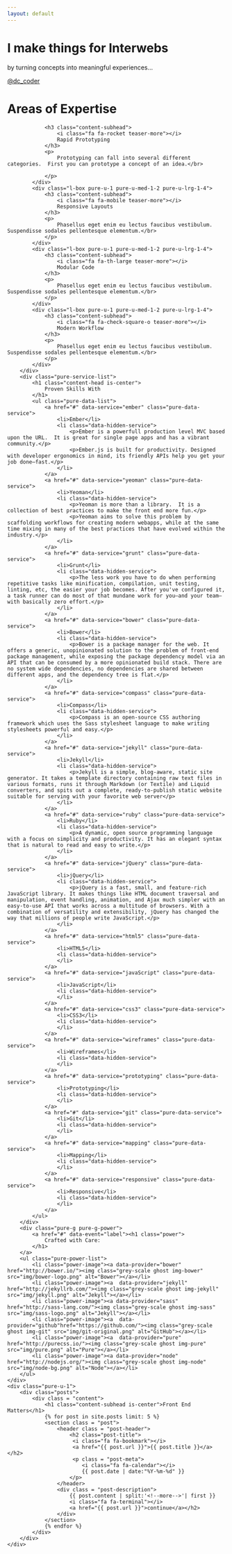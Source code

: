 ```yaml
---
layout: default
---
```


<div class="splash-container splash-combo-respond">
    <div class="splash">
        <h1 class="splash-head">I make things for Interwebs</h1>
        <p class="splash-subhead">
            by turning concepts into meaningful experiences...
        </p>
        <p>
            <a href="https://twitter.com/dc_coder" class="pure-button pure-button-primary" title="Follow Me on Twitter!">
                @dc_coder
                <i class="fa fa-twitter"></i>
            </a>
        </p>
    </div>
</div>
<div class="content">
    <div class="content-wrapper">
        <h1 class="content-head is-center">
            Areas of Expertise
        </h1>
        <div class="pure-g">
            <div class="l-box pure-u-1 pure-u-med-1-2 pure-u-lrg-1-4">

                <h3 class="content-subhead">
                    <i class="fa fa-rocket teaser-more"></i>
                    Rapid Prototyping
                </h3>
                <p>
                    Prototyping can fall into several different categories.  First you can prototype a concept of an idea.</br>
<!--                     <i class="fa fa-terminal"></i> 
                    <a href="/rapid-prototyping.html">continue</a> -->
                </p>
            </div>
            <div class="l-box pure-u-1 pure-u-med-1-2 pure-u-lrg-1-4">
                <h3 class="content-subhead">
                    <i class="fa fa-mobile teaser-more"></i>
                    Responsive Layouts
                </h3>
                <p>
                    Phasellus eget enim eu lectus faucibus vestibulum. Suspendisse sodales pellentesque elementum.</br>
                </p>
            </div>
            <div class="l-box pure-u-1 pure-u-med-1-2 pure-u-lrg-1-4">
                <h3 class="content-subhead">
                    <i class="fa fa-th-large teaser-more"></i>
                    Modular Code
                </h3>
                <p>
                    Phasellus eget enim eu lectus faucibus vestibulum. Suspendisse sodales pellentesque elementum.</br>
                </p>
            </div>
            <div class="l-box pure-u-1 pure-u-med-1-2 pure-u-lrg-1-4">
                <h3 class="content-subhead">
                    <i class="fa fa-check-square-o teaser-more"></i>
                    Modern Workflow
                </h3>
                <p>
                    Phasellus eget enim eu lectus faucibus vestibulum. Suspendisse sodales pellentesque elementum.</br>
                </p>
            </div>
        </div>   
        <div class="pure-service-list">
            <h1 class="content-head is-center">
                Proven Skills With
            </h1>            
            <ul class="pure-data-list">
                <a href="#" data-service="ember" class="pure-data-service">
                    <li>Ember</li>
                    <li class="data-hidden-service">
                        <p>Ember is a powerfull production level MVC based upon the URL.  It is great for single page apps and has a vibrant community.</p>
                        <p>Ember.js is built for productivity. Designed with developer ergonomics in mind, its friendly APIs help you get your job done—fast.</p>
                    </li>
                </a>
                <a href="#" data-service="yeoman" class="pure-data-service">
                    <li>Yeoman</li>
                    <li class="data-hidden-service">
                        <p>Yeoman is more than a library.  It is a collection of best practices to make the front end more fun.</p>
                        <p>Yeoman aims to solve this problem by scaffolding workflows for creating modern webapps, while at the same time mixing in many of the best practices that have evolved within the industry.</p>
                    </li>
                </a>
                <a href="#" data-service="grunt" class="pure-data-service">
                    <li>Grunt</li>
                    <li class="data-hidden-service">
                        <p>The less work you have to do when performing repetitive tasks like minification, compilation, unit testing, linting, etc, the easier your job becomes. After you've configured it, a task runner can do most of that mundane work for you—and your team—with basically zero effort.</p>
                    </li>
                </a>
                <a href="#" data-service="bower" class="pure-data-service">
                    <li>Bower</li>
                    <li class="data-hidden-service">
                        <p>Bower is a package manager for the web. It offers a generic, unopinionated solution to the problem of front-end package management, while exposing the package dependency model via an API that can be consumed by a more opinionated build stack. There are no system wide dependencies, no dependencies are shared between different apps, and the dependency tree is flat.</p>
                    </li>
                </a>
                <a href="#" data-service="compass" class="pure-data-service">
                    <li>Compass</li>
                    <li class="data-hidden-service">
                        <p>Compass is an open-source CSS authoring framework which uses the Sass stylesheet language to make writing stylesheets powerful and easy.</p>
                    </li>
                </a>
                <a href="#" data-service="jekyll" class="pure-data-service">
                    <li>Jekyll</li>
                    <li class="data-hidden-service">
                        <p>Jekyll is a simple, blog-aware, static site generator. It takes a template directory containing raw text files in various formats, runs it through Markdown (or Textile) and Liquid converters, and spits out a complete, ready-to-publish static website suitable for serving with your favorite web server</p>
                    </li>
                </a>
                <a href="#" data-service="ruby" class="pure-data-service">
                    <li>Ruby</li>
                    <li class="data-hidden-service">
                        <p>A dynamic, open source programming language with a focus on simplicity and productivity. It has an elegant syntax that is natural to read and easy to write.</p>
                    </li>
                </a>
                <a href="#" data-service="jQuery" class="pure-data-service">
                    <li>jQuery</li>
                    <li class="data-hidden-service">
                        <p>jQuery is a fast, small, and feature-rich JavaScript library. It makes things like HTML document traversal and manipulation, event handling, animation, and Ajax much simpler with an easy-to-use API that works across a multitude of browsers. With a combination of versatility and extensibility, jQuery has changed the way that millions of people write JavaScript.</p>
                    </li>
                </a>
                <a href="#" data-service="html5" class="pure-data-service">
                    <li>HTML5</li>
                    <li class="data-hidden-service">
                    </li>
                </a>
                <a href="#" data-service="javaScript" class="pure-data-service">
                    <li>JavaScript</li>
                    <li class="data-hidden-service">
                    </li>
                </a>
                <a href="#" data-service="css3" class="pure-data-service">
                    <li>CSS3</li>
                    <li class="data-hidden-service">
                    </li>
                </a>
                <a href="#" data-service="wireframes" class="pure-data-service">
                    <li>Wireframes</li>
                    <li class="data-hidden-service">
                    </li>
                </a>
                <a href="#" data-service="prototyping" class="pure-data-service">
                    <li>Prototyping</li>
                    <li class="data-hidden-service">
                    </li>
                </a>
                <a href="#" data-service="git" class="pure-data-service">
                    <li>Git</li>
                    <li class="data-hidden-service">
                    </li>
                </a>
                <a href="#" data-service="mapping" class="pure-data-service">
                    <li>Mapping</li>
                    <li class="data-hidden-service">
                    </li>
                </a>
                <a href="#" data-service="responsive" class="pure-data-service">
                    <li>Responsive</li>
                    <li class="data-hidden-service">
                    </li>
                </a>                
            </ul>
        </div> 
        <div class="pure-g pure-g-power">
            <a href="#" data-event="label"><h1 class="power">
                Crafted with Care:
            </h1>
        </a>
        <ul class="pure-power-list">
            <li class="power-image"><a data-provider="bower" href="http://bower.io/"><img class="grey-scale ghost img-bower" src="img/bower-logo.png" alt="Bower"></a></li>            
            <li class="power-image"><a  data-provider="jekyll" href="http://jekyllrb.com/"><img class="grey-scale ghost img-jekyll" src="img/jekyll.png" alt="Jekyll"></a></li>
            <li class="power-image"><a data-provider="sass" href="http://sass-lang.com/"><img class="grey-scale ghost img-sass" src="img/sass-logo.png" alt="Jekyll"></a></li>                
            <li class="power-image"><a  data-provider="github"href="https://github.com/"><img class="grey-scale ghost img-git" src="img/git-original.png" alt="GitHub"></a></li>                
            <li class="power-image"><a  data-provider="pure" href="http://purecss.io/"><img class="grey-scale ghost img-pure" src="img/pure.png" alt="Pure"></a></li>
            <li class="power-image"><a data-provider="node" href="http://nodejs.org/"><img class="grey-scale ghost img-node" src="img/node-bg.png" alt="Node"></a></li>
        </ul>
    </div>        
    <div class="pure-u-1">
        <div class="posts">
            <div class = "content">
                <h1 class="content-subhead is-center">Front End Matters</h1>
                {% for post in site.posts limit: 5 %}
                <section class = "post">
                    <header class = "post-header">
                        <h2 class="post-title">
                         <i class="fa fa-bookmark"></i>
                         <a href="{{ post.url }}">{{ post.title }}</a></h2>
                         <p class = "post-meta">
                            <i class="fa fa-calendar"></i>
                            {{ post.date | date:"%Y-%m-%d" }}
                        </p>
                    </header>
                    <div class = "post-description">
                        {{ post.content | split:'<!--more-->'| first }}
                        <i class="fa fa-terminal"></i> 
                        <a href="{{ post.url }}">continue</a></h2>
                    </div>
                </section>
                {% endfor %}
            </div>
        </div>
    </div>
</div>
</div>

